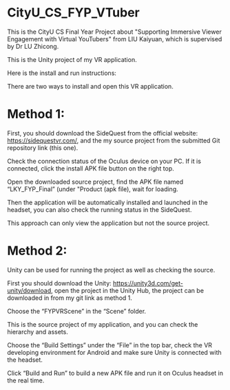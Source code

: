 # CityU_CS_FYP_VTuber
This is the CityU CS Final Year Project about "Supporting Immersive Viewer Engagement with Virtual YouTubers" from LIU Kaiyuan, which is supervised by Dr LU Zhicong.

This is the Unity project of my VR application.

Here is the install and run instructions:

There are two ways to install and open this VR application. 

# Method 1: 

First, you should download the SideQuest from the official website: https://sidequestvr.com/, and the my source project from the submitted Git repository link (this one). 

Check the connection status of the Oculus device on your PC.  If it is connected, click the install APK file button on the right top.

Open the downloaded source project, find the APK file named “LKY_FYP_Final” (under "Product (apk file), wait for loading. 

Then the application will be automatically installed and launched in the headset, you can also check the running status in the SideQuest. 

This approach can only view the application but not the source project.


# Method 2:  

Unity can be used for running the project as well as checking the source.

First you should download the Unity: https://unity3d.com/get-unity/download, open the project in the Unity Hub, the project can be downloaded in from my git link as method 1. 

Choose the “FYPVRScene” in the “Scene” folder. 

This is the source project of my application, and you can check the hierarchy and assets. 

Choose the “Build Settings” under the “File” in the top bar, check the VR developing environment for Android and make sure Unity is connected with the headset.

Click “Build and Run” to build a new APK file and run it on Oculus headset in the real time.
